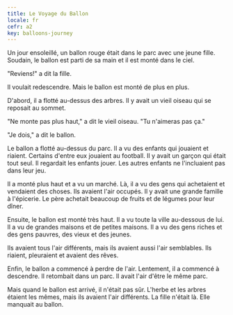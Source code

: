 ```yaml
---
title: Le Voyage du Ballon
locale: fr
cefr: a2
key: balloons-journey
---
```


Un jour ensoleillé, un ballon rouge était dans le parc avec une jeune fille. Soudain, le ballon est parti de sa main et il est monté dans le ciel.

"Reviens!" a dit la fille.

Il voulait redescendre. Mais le ballon est monté de plus en plus.

D'abord, il a flotté au-dessus des arbres. Il y avait un vieil oiseau qui se reposait au sommet.

"Ne monte pas plus haut," a dit le vieil oiseau. "Tu n'aimeras pas ça."

"Je dois," a dit le ballon.

Le ballon a flotté au-dessus du parc. Il a vu des enfants qui jouaient et riaient. Certains d'entre eux jouaient au football. Il y avait un garçon qui était tout seul. Il regardait les enfants jouer. Les autres enfants ne l'incluaient pas dans leur jeu.

Il a monté plus haut et a vu un marché. Là, il a vu des gens qui achetaient et vendaient des choses. Ils avaient l'air occupés. Il y avait une grande famille à l'épicerie. Le père achetait beaucoup de fruits et de légumes pour leur dîner.

Ensuite, le ballon est monté très haut. Il a vu toute la ville au-dessous de lui. Il a vu de grandes maisons et de petites maisons. Il a vu des gens riches et des gens pauvres, des vieux et des jeunes.

Ils avaient tous l'air différents, mais ils avaient aussi l'air semblables. Ils riaient, pleuraient et avaient des rêves.

Enfin, le ballon a commencé à perdre de l'air. Lentement, il a commencé à descendre. Il retombait dans un parc. Il avait l'air d'être le même parc.

Mais quand le ballon est arrivé, il n'était pas sûr. L'herbe et les arbres étaient les mêmes, mais ils avaient l'air différents. La fille n'était là. Elle manquait au ballon.